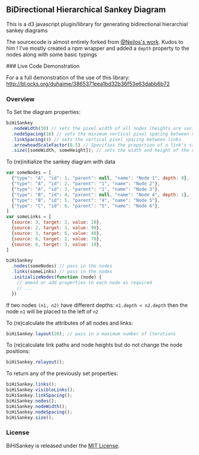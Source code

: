 ## BiDirectional Hierarchical Sankey Diagram

This is a d3 javascript plugin/library for generating bidirectional hierarchial sankey diagrams

The sourcecode is almost entirely forked from [@Neilos's work](https://github.com/Neilos/bihisankey). Kudos to him !
I've mostly created a npm wrapper and added a `depth` property to the nodes along with some basic typings

### Live Code Demonstration

For a a full demonstration of the use of this library:
http://bl.ocks.org/duhaime/3865371eea1bd32b36f53e63dabb6b72

### Overview

To Set the diagram properties:
```javascript
biHiSankey
  .nodeWidth(30) // sets the pixel width of all nodes (heights are variable, widths are fixed)
  .nodeSpacing(10) // sets the minimum vertical pixel spacing between nodes
  .linkSpacing(4) // sets the vertical pixel spacing between links
  .arrowheadScaleFactor(0.5) // Specifies the proportion of a link's stroke width that should be allowed for the marker at the end of the link e.g. an arrow
  .size([someWidth, someHeight]); // sets the width and height of the diagram in pixels
```

To (re)initialize the sankey diagram with data
```javascript
var someNodes = [
  {"type": "A", "id": 1, "parent": null, "name": "Node 1", depth: 0},
  {"type": "A", "id": 2, "parent": "1", "name": "Node 2"},
  {"type": "A", "id": 3, "parent": "1", "name": "Node 3"},
  {"type": "B", "id": 4, "parent": null, "name": "Node 4", depth: 1},
  {"type": "B", "id": 5, "parent": "4", "name": "Node 5"},
  {"type": "C", "id": 6, "parent": "5", "name": "Node 6"},
]
var someLinks = [
  {source: 3, target: 2, value: 20},
  {source: 2, target: 3, value: 90},
  {source: 3, target: 6, value: 40},
  {source: 6, target: 2, value: 70},
  {source: 6, target: 3, value: 10},
]

biHiSankey
  .nodes(someNodes) // pass in the nodes
  .links(someLinks) // pass in the nodes
  .initializeNodes(function (node) {
    // amend or add properties to each node as required
    // ...
  })
```

If two nodes `(n1, n2)` have different depths: `n1.depth < n2.depth` then the node `n1` will be placed to the left of `n2`

To (re)calculate the attributes of all nodes and links:
```javascript
biHiSankey.layout(20); // pass in a maximum number of iterations
```

To (re)calculate link paths and node heights but do not change the node positions:
```javascript
biHiSankey.relayout();

```

To return any of the previously set properties:
```javascript
biHiSankey.links();
biHiSankey.visibleLinks();
biHiSankey.linkSpacing();
biHiSankey.nodes();
biHiSankey.nodeWidth();
biHiSankey.nodeSpacing();
biHiSankey.size();
```

### License

BiHiSankey is released under the [MIT License](http://opensource.org/licenses/MIT).
